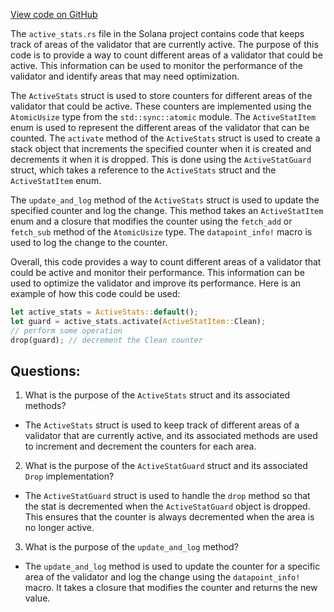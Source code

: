 [View code on GitHub](https://github.com/solana-labs/solana/blob/master/runtime/src/active_stats.rs)

The `active_stats.rs` file in the Solana project contains code that keeps track of areas of the validator that are currently active. The purpose of this code is to provide a way to count different areas of a validator that could be active. This information can be used to monitor the performance of the validator and identify areas that may need optimization.

The `ActiveStats` struct is used to store counters for different areas of the validator that could be active. These counters are implemented using the `AtomicUsize` type from the `std::sync::atomic` module. The `ActiveStatItem` enum is used to represent the different areas of the validator that can be counted. The `activate` method of the `ActiveStats` struct is used to create a stack object that increments the specified counter when it is created and decrements it when it is dropped. This is done using the `ActiveStatGuard` struct, which takes a reference to the `ActiveStats` struct and the `ActiveStatItem` enum.

The `update_and_log` method of the `ActiveStats` struct is used to update the specified counter and log the change. This method takes an `ActiveStatItem` enum and a closure that modifies the counter using the `fetch_add` or `fetch_sub` method of the `AtomicUsize` type. The `datapoint_info!` macro is used to log the change to the counter.

Overall, this code provides a way to count different areas of a validator that could be active and monitor their performance. This information can be used to optimize the validator and improve its performance. Here is an example of how this code could be used:

```rust
let active_stats = ActiveStats::default();
let guard = active_stats.activate(ActiveStatItem::Clean);
// perform some operation
drop(guard); // decrement the Clean counter
```
## Questions: 
 1. What is the purpose of the `ActiveStats` struct and its associated methods?
- The `ActiveStats` struct is used to keep track of different areas of a validator that are currently active, and its associated methods are used to increment and decrement the counters for each area.

2. What is the purpose of the `ActiveStatGuard` struct and its associated `Drop` implementation?
- The `ActiveStatGuard` struct is used to handle the `drop` method so that the stat is decremented when the `ActiveStatGuard` object is dropped. This ensures that the counter is always decremented when the area is no longer active.

3. What is the purpose of the `update_and_log` method?
- The `update_and_log` method is used to update the counter for a specific area of the validator and log the change using the `datapoint_info!` macro. It takes a closure that modifies the counter and returns the new value.